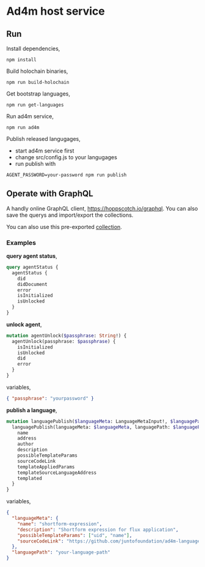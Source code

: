 # Ad4m host service

## Run

Install dependencies,

```shell
npm install
```

Build holochain binaries,

```shell
npm run build-holochain
```

Get bootstrap languages,

```shell
npm run get-languages
```

Run ad4m service,

```shell
npm run ad4m
```

Publish released langugages,
* start ad4m service first
* change src/config.js to your langugages
* run publish with
```shell
AGENT_PASSWORD=your-password npm run publish
```

## Operate with GraphQL

A handly online GraphQL client, https://hoppscotch.io/graphql. You can also save the querys and import/export the collections.

You can also use this pre-exported [collection](docs/hoppscotch-ad4m-graphql-operations.json).

### Examples

**query agent status**,

```graphql
query agentStatus {
  agentStatus {
    did
    didDocument
    error
    isInitialized
    isUnlocked
  }
}
```

**unlock agent**,

```graphql
mutation agentUnlock($passphrase: String!) {
  agentUnlock(passphrase: $passphrase) {
    isInitialized
    isUnlocked
    did
    error
  }
}
```

variables,

```json
{ "passphrase": "yourpassword" }
```

**publish a language**,

```graphql
mutation languagePublish($languageMeta: LanguageMetaInput!, $languagePath: String!) {
  languagePublish(languageMeta: $languageMeta, languagePath: $languagePath) {
    name
    address
    author
    description
    possibleTemplateParams
    sourceCodeLink
    templateAppliedParams
    templateSourceLanguageAddress
    templated
  }
}
```

variables,

```json
{ 
  "languageMeta": {
    "name": "shortform-expression",
    "description": "Shortform expression for flux application",
    "possibleTemplateParams": ["uid", "name"],
    "sourceCodeLink": "https://github.com/juntofoundation/ad4m-languages"
  },
  "languagePath": "your-language-path"
}
```
